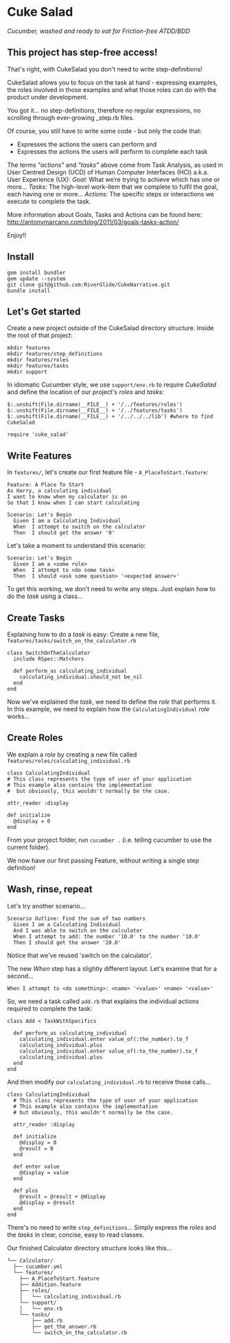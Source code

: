 # Cuke Salad 

_Cucumber, washed and ready to eat for Friction-free ATDD/BDD_

## This project has step-free access!

That's right, with CukeSalad you don't need to write step-definitions!

CukeSalad allows you to focus on the task at hand - expressing examples, the roles involved in those examples and what those roles can do with the product under development.

You got it... no step-definitions, therefore no regular expressions, no scrolling through ever-growing _step.rb files.

Of course, you still have to write some code - but only the code that:

* Expresses the actions the users can perform and 
* Expresses the actions the users will perform to complete each task

The terms *"actions"* and *"tasks"* above come from Task Analysis, as used in User Centred Design (UCD) of Human Computer Interfaces (HCI) a.k.a. User Experience (UX):
*Goal:* What we’re trying to achieve which has one or more…
*Tasks:* The high-level work-item that we complete to fulfil the goal, each having one or more…
*Actions:* The specific steps or interactions we execute to complete the task.

More information about Goals, Tasks and Actions can be found here:
http://antonymarcano.com/blog/2011/03/goals-tasks-action/

Enjoy!!

## Install

    gem install bundler
    gem update --system
    git clone git@github.com:RiverGlide/CukeNarrative.git
    bundle install

## Let's Get started

Create a new project outside of the CukeSalad directory structure.
Inside the root of that project:

    mkdir features
    mkdir features/step_definitions
    mkdir features/roles
    mkdir features/tasks
    mkdir support

In idiomatic Cucumber style, we use `support/env.rb` to require _CukeSalad_ and
define the location of our project's _roles_ and _tasks_:

    $:.unshift(File.dirname(__FILE__) + '/../features/roles')
    $:.unshift(File.dirname(__FILE__) + '/../features/tasks')
    $:.unshift(File.dirname(__FILE__) + '/../../../lib') #where to find CukeSalad

    require 'cuke_salad'

## Write Features

In `features/`, let's create our first feature file - `A_PlaceToStart.feature`:

    Feature: A Place To Start
    As Harry, a calculating individual
    I want to know when my calculator is on
    So that I know when I can start calculating

    Scenario: Let's Begin
      Given I am a Calculating Individual
      When  I attempt to switch on the calculator
      Then  I should get the answer '0'

Let's take a moment to understand this scenario:

    Scenario: Let's Begin
      Given I am a <some role>
      When  I attempt to <do some task>
      Then  I should <ask some question> '<expected answer>'

To get this working, we don't need to write any steps. 
Just explain how to do the _task_ using a class...

## Create Tasks

Explaining how to do a _task_ is easy: 
Create a new file, `features/tasks/switch_on_the_calculator.rb`

    class SwitchOnTheCalculator
      include RSpec::Matchers
  
      def perform_as calculating_individual
        calculating_individual.should_not be_nil
      end
    end

Now we've explained the _task_, we need to define the _role_ that performs it. In
this example, we need to explain how the `CalculatingIndividual` _role_ works...

## Create Roles

We explain a _role_ by creating a new file 
called `features/roles/calculating_individual.rb`

    class CalculatingIndividual
    # This class represents the type of user of your application
    # This example also contains the implementation
    #  but obviously, this wouldn't normally be the case.
  
    attr_reader :display
  
    def initialize
      @display = 0
    end
  
From your project folder, run `cucumber .` (i.e. telling cucumber to use the current folder). 

We now have our first passing Feature, without writing a single step definition!

## Wash, rinse, repeat

Let's try another scenario...

    Scenario Outline: Find the sum of two numbers
      Given I am a Calculating Individual
      And I was able to switch on the calculator
      When I attempt to add: the number '10.0' to the number '10.0'
      Then I should get the answer '20.0'

Notice that we've reused 'switch on the calculator'. 

The new _When_ step has a slightly different layout. 
Let's examine that for a second...

    When I attempt to <do something>: <name> '<value>' <name> '<value>'

So, we need a task called `add.rb` that explains the individual actions required to complete the task:

    class Add < TaskWithSpecifics

      def perform_as calculating_individual
        calculating_individual.enter value_of(:the_number).to_f
        calculating_individual.plus
        calculating_individual.enter value_of(:to_the_number).to_f
        calculating_individual.plus
      end
    end

And then modify our `calculating_individual.rb` to receive those calls...

    class CalculatingIndividual
      # This class represents the type of user of your application
      # This example also contains the implementation
      # but obviously, this wouldn't normally be the case.
  
      attr_reader :display
  
      def initialize
        @display = 0
        @result = 0
      end
  
      def enter value
        @display = value
      end
  
      def plus
        @result = @result + @display
        @display = @result
      end
    end

There's no need to write `step_definitions`... 
Simply express the _roles_ and the _tasks_ in clear, 
concise, easy to read classes.

Our finished Calculator directory structure looks like this...

    └── Calculator/
      ├── cucumber.yml
      └── features/
        ├── A_PlaceToStart.feature
        ├── Addition.feature
        ├── roles/
        │   └── calculating_individual.rb
        └── support/
        │   └── env.rb
        └── tasks/
            ├── add.rb
            ├── get_the_answer.rb
            └── switch_on_the_calculator.rb
